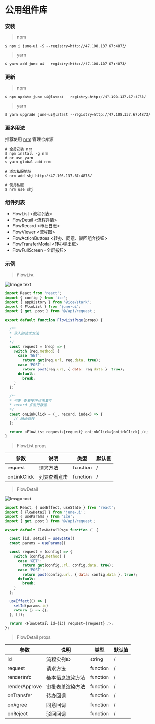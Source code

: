 # 公用组件库

### 安装
> npm
```shell
$ npm i june-ui -S --registry=http://47.108.137.67:4873/
```
> yarn
```shell 
$ yarn add june-ui --registry=http://47.108.137.67:4873/
```
### 更新
> npm
```shell
$ npm update june-ui@latest --registry=http://47.108.137.67:4873/
```
> yarn
```shell
$ yarn upgrade june-ui@latest --registry=http://47.108.137.67:4873/
```
  
### 更多用法
推荐使用 [nrm](https://www.npmjs.com/package/nrm) 管理仓库源
```shell
# 全局安装 nrm 
$ npm install -g nrm
# or use yarn 
$ yarn global add nrm

# 添加私服地址
$ nrm add shj http://47.108.137.67:4873/     

# 使用私服
$ nrm use shj
```

### 组件列表
* FlowList  <流程列表>
* FlowDetail  <流程详情>
* FlowRecord  <审批日志>
* FlowViewer  <流程图>
* FlowActionButtons  <转办、同意、驳回组合按钮>
* FlowTransferModal  <转办弹出框>
* FlowFullScreen  <全屏按钮>


### 示例

> FlowList


![Image text](http://file.thinkio.top/img/flow_list.png)



```javascript react
import React from 'react';
import { config } from 'ice';
import { appHistory } from '@ice/stark';
import { FlowList } from 'june-ui';
import { get, post } from '@/api/request';

export default function FlowListPage(props) {

  /**
  * 传入的请求方法
  *
  */
  const request = (req) => {
    switch (req.method) {
      case 'GET':
        return get(req.url, req.data, true);
      case 'POST':
        return post(req.url, { data: req.data }, true);
      default:
        break;
    }
  };

  /**
  * 列表 查看按钮点击事件 
  * record 点击行数据
  */
  const onLinkClick = (_, record, index) => {
    // 路由跳转
  };

  return <FlowList request={request} onLinkClick={onLinkClick} />;
}
```

> FlowList props

     
|  参数   | 说明  | 类型  | 默认值 | 
|  ----  | ----  | ----  | ----  |
| request  | 请求方法 | function | / |
| onLinkClick  | 列表查看点击 | function | / |


> FlowDetail     


![Image text](http://file.thinkio.top/img/flow_detail.png)


```javascript react
import React, { useEffect, useState } from 'react';
import { FlowDetail } from 'june-ui';
import { useParams } from 'ice';
import { get, post } from '@/api/request';

export default FlowDetailPage function () {

  const [id, setId] = useState()
  const params = useParams()

  const request = (config) => {
    switch (config.method) {
      case 'GET':
        return get(config.url, config.data, true);
      case 'POST':
        return post(config.url, { data: config.data }, true);
      default:
        break;
    }
  };

  useEffect(() => {
    setId(params.id)
    return () => {};
  }, []);

  return <FlowDetail id={id} request={request} />;
};
```

> FlowDetail props


|  参数   | 说明  | 类型  | 默认值 | 
|  ----  | ----  | ----  | ----  |
| id  | 流程实例ID | string | / |
| request  | 请求方法 | function | / |
| renderInfo | 基本信息渲染方法 | function | / |
| renderApprove | 审批表单渲染方法 | function | / |
| onTransfer | 转办回调 | function | / |
| onAgree | 同意回调 | function | / |
| onReject | 驳回回调 | function | / |